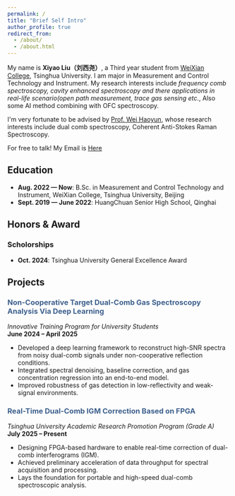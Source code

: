 ```yaml
---
permalink: /
title: "Brief Self Intro"
author_profile: true
redirect_from: 
  - /about/
  - /about.html
---
```

  My name is **Xiyao Liu（刘西尧）**, a Third year student from [WeiXian College](https://www.wxc.tsinghua.edu.cn/), Tsinghua University. I am major in Measurement and Control Technology and Instrument. My research interests include *frequency comb spectroscopy, cavity enhanced spectroscopy and there applications in real-life scenario(open path measurement, trace gas sensing etc.*, Also some AI method combining with OFC spectroscopy.

  I'm very fortunate to be advised by [Prof. Wei Haoyun](https://faculty.dpi.tsinghua.edu.cn/team/luckiwei), whose research interests include dual comb spectroscopy, Coherent Anti-Stokes Raman Spectroscopy.

  For free to talk! My Email is [Here](mailto:liuxiyao22@mails.tsinghua.edu.cn)
  

## Education

- **Aug. 2022 — Now**: B.Sc. in Measurement and Control Technology and Instrument, WeiXian College, Tsinghua University, Beijing
- **Sept. 2019 — June 2022**: HuangChuan Senior High School, Qinghai

## Honors & Award
### Scholorships
- **Oct. 2024**: Tsinghua University General Excellence Award

## Projects
### <span style="color:#3E608D"><b>Non-Cooperative Target Dual-Comb Gas Spectroscopy Analysis Via Deep Learning</b></span>  
*Innovative Training Program for University Students*  
**June 2024 – April 2025**  
- Developed a deep learning framework to reconstruct high-SNR spectra from noisy dual-comb signals under non-cooperative reflection conditions.  
- Integrated spectral denoising, baseline correction, and gas concentration regression into an end-to-end model.  
- Improved robustness of gas detection in low-reflectivity and weak-signal environments.

### <span style="color:#3E608D"><b>Real-Time Dual-Comb IGM Correction Based on FPGA</b></span>  
*Tsinghua University Academic Research Promotion Program (Grade A)*  
**July 2025 – Present**  
- Designing FPGA-based hardware to enable real-time correction of dual-comb interferograms (IGM).  
- Achieved preliminary acceleration of data throughput for spectral acquisition and processing.  
- Lays the foundation for portable and high-speed dual-comb spectroscopic analysis.

